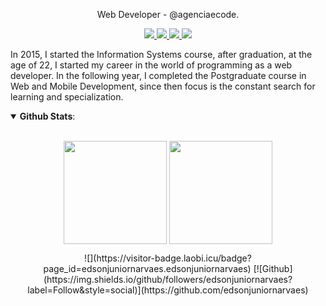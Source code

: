 <p align="center">
  Web Developer - @agenciaecode.
</p>
<p align="center">
  <a href="https://www.facebook.com/edsonjuniornarvaes/" alt="Facebook">
    <img src="https://img.shields.io/badge/-Facebook-4169E1?style=flat-square&labelColor=4169E1&logo=facebook&logoColor=white&link=https://www.facebook.com/edsonjuniornarvaes/"/>
  </a>
   <a href="https://www.instagram.com/edsonjr.andrade/" alt="Instagram">
    <img src="https://img.shields.io/badge/-Instagram-DF0174?style=flat-square&labelColor=DF0174&logo=instagram&logoColor=white&link=https://www.instagram.com/edsonjr.andrade/"/>   </a>
   <a href="https://www.linkedin.com/in/edsonjuniornarvaes" alt="Linkedin">
    <img src="https://img.shields.io/badge/-Linkedin-blue?style=flat-square&logo=Linkedin&logoColor=white&link=https://www.linkedin.com/in/edsonjuniornarvaes" />
  </a>
  <a href="mailto:edsonjunior.narvaes@gmail.com" alt="Gmail">
    <img src="https://img.shields.io/badge/-Gmail-e34c41?style=flat-square&labelColor=e34c41&logo=gmail&logoColor=white&link=edsonjunior.narvaes@gmail.com" />
  </a>
</p>

In 2015, I started the Information Systems course, after graduation, at the age of 22, I started my career in the world of programming as a web developer. In the following year, I completed the Postgraduate course in Web and Mobile Development, since then focus is the constant search for learning and specialization.

<details open>
  <summary> <b>Github Stats</b>: </summary>
<br>
<p align="center">
  <img height=165 align="center" src="https://github-readme-stats.vercel.app/api?username=edsonjuniornarvaes&count_private=true&show_icons=true&theme=radical"/>
  <img height=165 align="center" src="https://github-readme-stats.vercel.app/api/top-langs/?username=edsonjuniornarvaes&langs_count=8&exclude_repo=Senac-Projeto&layout=compact&theme=radical"/>
</p>
  
<p align="center">
  ![](https://visitor-badge.laobi.icu/badge?page_id=edsonjuniornarvaes.edsonjuniornarvaes)
  [![Github](https://img.shields.io/github/followers/edsonjuniornarvaes?label=Follow&style=social)](https://github.com/edsonjuniornarvaes)
</p>
